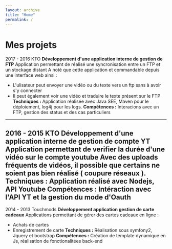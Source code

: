 ```yaml
---
layout: archive
title: "Home"
permalink: /
---
```


# Mes projets

2017 - 2016 KTO **Développement d'une application interne de gestion de FTP**
Application permettant de réalisé une syncronisation entre un FTP et un stockage distant
A noté que cette application et commandable depuis une interface web ainsi :
- L'ulisateur peut envoyer une vidéo ou du texte vers un ftp sans à avoir s'y connecter
- Il peut également voir une vidéo et traduire le texte présent sur le FTP
__Techniques :__ Application réalisée avec Java SEE, 
Maven pour le déploiement, log4j pour les logs.
__Compétences :__ Interacions avec un FTP, gestion des status et des cas particuliers
---
2016 - 2015 KTO **Développement d'une application interne de gestion de compte YT**
Application permettant de verifier la durée d'une vidéo sur le compte youtube
Avec des uploads fréquents de vidéos, il possible que certains ne soient pas bien réalisé ( coupure réseaux ).
__Techniques :__ Application réalisé avec Nodejs, API Youtube 
__Compétences :__ Intéraction avec l'API YT et la gestion du mode d'Oauth
---
2014 - 2013 Touchmods **Développement application gestion de carte cadeaux**
Applications permettant de gérer des cartes cadeaux en ligne :
- Achats de cartes
- Enregistrement de carte 
__Techniques :__ Réalisation sous symfony2, Jquery et bootstrap
__Compétences :__ Création de template dynamique en Js, réalisation de fonctionalitées back-end 
